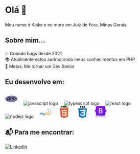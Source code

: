 <h1 align="left">Olá 👋</h1>

###

<p align="left">Meu nome é Kaike e eu moro em Juiz de Fora, Minas Gerais</p>

###

<h2 align="left">Sobre mim...</h2>

###

<p align="left">✨ Criando bugs desde 2021<br>📚 Atualmente estou aprimorando meus conhecimentos em PHP<br>🎯 Metas: Me tornar um Dev Senior</p>

###

<h2 align="left">Eu desenvolvo em:</h2>

###

<div align="left">
  <img src="https://github.com/devicons/devicon/blob/master/icons/php/php-original.svg" height="40" alt="php logo"  />
  <img width="12" />
  <img src="https://cdn.jsdelivr.net/gh/devicons/devicon/icons/javascript/javascript-original.svg" height="40" alt="javascript logo"  />
  <img width="12" />
  <img src="https://cdn.jsdelivr.net/gh/devicons/devicon/icons/typescript/typescript-original.svg" height="40" alt="typescript logo"  />
  <img width="12" />
  <img src="https://cdn.jsdelivr.net/gh/devicons/devicon/icons/react/react-original.svg" height="40" alt="react logo"  />
  <img width="12" />
  <img src="https://cdn.jsdelivr.net/gh/devicons/devicon/icons/nodejs/nodejs-original.svg" height="40" alt="nodejs logo"  />
  <img width="12" />
  <img src="https://github.com/devicons/devicon/blob/master/icons/mysql/mysql-original-wordmark.svg" height="40" alt="mysql logo"  />
  <img width="12" />
  <img src="https://github.com/devicons/devicon/blob/master/icons/html5/html5-original-wordmark.svg" height="40" alt="html5 logo"  />
  <img width="12" />
  <img src="https://github.com/devicons/devicon/blob/master/icons/css3/css3-original-wordmark.svg" height="40" alt="css3 logo"  />
  <img width="12" />
  <img src="https://github.com/devicons/devicon/blob/master/icons/bootstrap/bootstrap-original-wordmark.svg" height="40" alt="bootstrap logo"  />
  <img width="12" />
</div>

###
## :mailbox_with_mail: Para me encontrar:
[![LinkedIn](https://img.shields.io/badge/LinkedIn-0077B5?style=for-the-badge&logo=linkedin&logoColor=white)](https://www.linkedin.com/in/kaike-fernandes-7a51b8255/)


<!--
**Kaike-mD/Kaike-mD** is a ✨ _special_ ✨ repository because its `README.md` (this file) appears on your GitHub profile.

Here are some ideas to get you started:

- 🔭 I’m currently working on ...
- 🌱 I’m currently learning ...
- 👯 I’m looking to collaborate on ...
- 🤔 I’m looking for help with ...
- 💬 Ask me about ...
- 📫 How to reach me: ...
- 😄 Pronouns: ...
- ⚡ Fun fact: ...
-->
